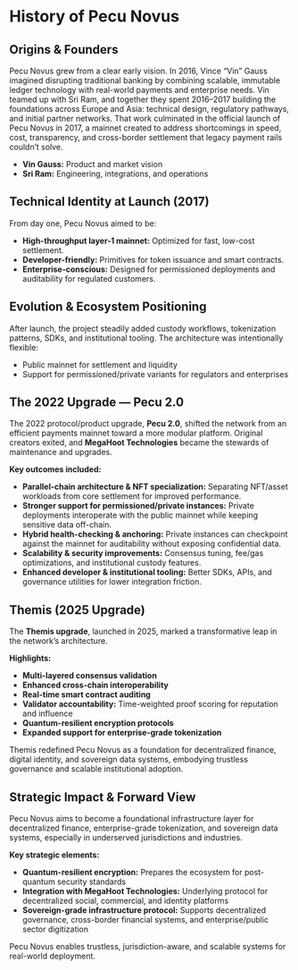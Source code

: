 # History of Pecu Novus

## Origins & Founders
Pecu Novus grew from a clear early vision. In 2016, Vince “Vin” Gauss imagined disrupting traditional banking by combining scalable, immutable ledger technology with real-world payments and enterprise needs. Vin teamed up with Sri Ram, and together they spent 2016–2017 building the foundations across Europe and Asia: technical design, regulatory pathways, and initial partner networks. That work culminated in the official launch of Pecu Novus in 2017, a mainnet created to address shortcomings in speed, cost, transparency, and cross-border settlement that legacy payment rails couldn’t solve.  

- **Vin Gauss:** Product and market vision  
- **Sri Ram:** Engineering, integrations, and operations  

## Technical Identity at Launch (2017)
From day one, Pecu Novus aimed to be:  

- **High-throughput layer-1 mainnet:** Optimized for fast, low-cost settlement.  
- **Developer-friendly:** Primitives for token issuance and smart contracts.  
- **Enterprise-conscious:** Designed for permissioned deployments and auditability for regulated customers.  

## Evolution & Ecosystem Positioning
After launch, the project steadily added custody workflows, tokenization patterns, SDKs, and institutional tooling. The architecture was intentionally flexible:  

- Public mainnet for settlement and liquidity  
- Support for permissioned/private variants for regulators and enterprises  

## The 2022 Upgrade — Pecu 2.0
The 2022 protocol/product upgrade, **Pecu 2.0**, shifted the network from an efficient payments mainnet toward a more modular platform. Original creators exited, and **MegaHoot Technologies** became the stewards of maintenance and upgrades.  

**Key outcomes included:**  
- **Parallel-chain architecture & NFT specialization:** Separating NFT/asset workloads from core settlement for improved performance.  
- **Stronger support for permissioned/private instances:** Private deployments interoperate with the public mainnet while keeping sensitive data off-chain.  
- **Hybrid health-checking & anchoring:** Private instances can checkpoint against the mainnet for auditability without exposing confidential data.  
- **Scalability & security improvements:** Consensus tuning, fee/gas optimizations, and institutional custody features.  
- **Enhanced developer & institutional tooling:** Better SDKs, APIs, and governance utilities for lower integration friction.  

## Themis (2025 Upgrade)
The **Themis upgrade**, launched in 2025, marked a transformative leap in the network’s architecture.  

**Highlights:**  
- **Multi-layered consensus validation**  
- **Enhanced cross-chain interoperability**  
- **Real-time smart contract auditing**  
- **Validator accountability:** Time-weighted proof scoring for reputation and influence  
- **Quantum-resilient encryption protocols**  
- **Expanded support for enterprise-grade tokenization**  

Themis redefined Pecu Novus as a foundation for decentralized finance, digital identity, and sovereign data systems, embodying trustless governance and scalable institutional adoption.  

## Strategic Impact & Forward View
Pecu Novus aims to become a foundational infrastructure layer for decentralized finance, enterprise-grade tokenization, and sovereign data systems, especially in underserved jurisdictions and industries.  

**Key strategic elements:**  
- **Quantum-resilient encryption:** Prepares the ecosystem for post-quantum security standards  
- **Integration with MegaHoot Technologies:** Underlying protocol for decentralized social, commercial, and identity platforms  
- **Sovereign-grade infrastructure protocol:** Supports decentralized governance, cross-border financial systems, and enterprise/public sector digitization  

Pecu Novus enables trustless, jurisdiction-aware, and scalable systems for real-world deployment.  
